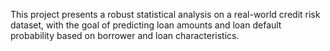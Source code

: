 This project presents a robust statistical analysis on a real-world credit risk dataset, with the goal of predicting loan amounts and loan default probability based on borrower and loan characteristics.
